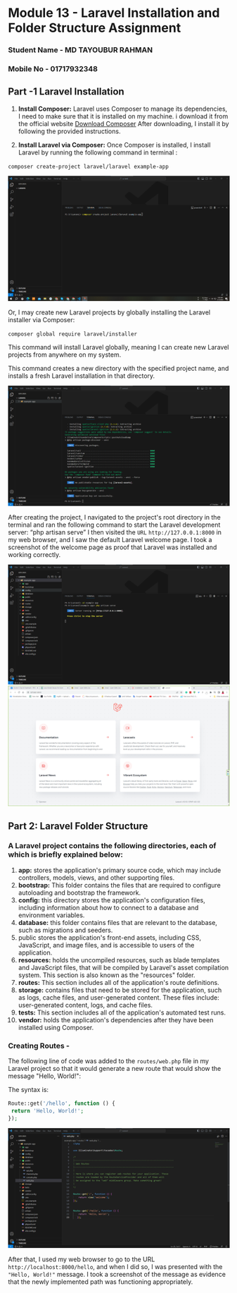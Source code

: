 # Module 13 - Laravel Installation and Folder Structure Assignment

### Student Name - MD TAYOUBUR RAHMAN

### Mobile No - 01717932348

## Part -1 Laravel Installation

1. **Install Composer:** Laravel uses Composer to manage its dependencies, I need to make sure that it is installed on my machine. i download it from the official website [Download Composer](https://getcomposer.org/download/) After downloading, I install it by following the provided instructions.

2. **Install Laravel via Composer:** Once Composer is installed, I install Laravel by running the following command in terminal :

`composer create-project laravel/laravel example-app`

![Screenshot 1](1.png)

Or, I may create new Laravel projects by globally installing the Laravel installer via Composer:

`composer global require laravel/installer`

This command will install Laravel globally, meaning I can create new Laravel projects from anywhere on my system.

This command creates a new directory with the specified project name, and installs a fresh Laravel installation in that directory.

![Screenshot 2](2.png)

After creating the project, I navigated to the project's root directory in the terminal and
ran the following command to start the Laravel development server:
“php artisan serve”
I then visited the `URL` `http://127.0.0.1:8000` in my web browser, and I saw the default
Laravel welcome page. I took a screenshot of the welcome page as proof that Laravel
was installed and working correctly.

![Screenshot 3](3.png)
![Screenshot 4](4.png)

## Part 2: Laravel Folder Structure

### A Laravel project contains the following directories, each of which is briefly explained below:

1. **app:** stores the application's primary source code, which may include controllers, models, views, and other supporting files.
2. **bootstrap:** This folder contains the files that are required to configure autoloading and bootstrap the framework.
3. **config:** this directory stores the application's configuration files, including information about how to connect to a database and environment variables.
4. **database:** this folder contains files that are relevant to the database, such as migrations and seeders.
5. public stores the application's front-end assets, including CSS, JavaScript, and image files, and is accessible to users of the application.
6. **resources:** holds the uncompiled resources, such as blade templates and JavaScript files, that will be compiled by Laravel's asset compilation system. This section is also known as the "resources" folder.
7. **routes:** This section includes all of the application's route definitions.
8. **storage:** contains files that need to be stored for the application, such as logs, cache files, and user-generated content. These files include: user-generated content, logs, and cache files.
9. **tests:** This section includes all of the application's automated test runs.
10. **vendor:** holds the application's dependencies after they have been installed using Composer.

### Creating Routes -

The following line of code was added to the `routes/web.php` file in my Laravel project so that it would generate a new route that would show the message "Hello, World!":

The syntax is:

```php
Route::get('/hello', function () {
 return 'Hello, World!';
});

```

![Screenshot 5](5.png)

After that, I used my web browser to go to the URL `http://localhost:8000/hello`, and when I did so, I was presented with the `"Hello, World!"` message. I took a screenshot of the message as evidence that the newly implemented path was functioning appropriately.
